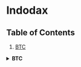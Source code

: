 # Indodax

## Table of Contents
1. [BTC](#btc)

<details id="btc">
  <summary><b>BTC</b></summary>

```18KKGv4b7QRgHNqKzpKDt4zNR6Et5NzC3M```
</details>






















































